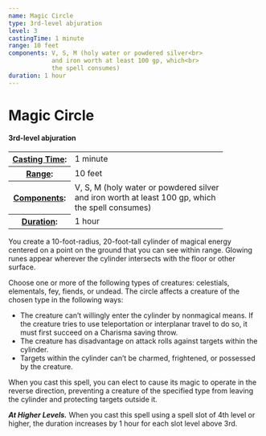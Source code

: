 ```yaml
---
name: Magic Circle
type: 3rd-level abjuration
level: 3
castingTime: 1 minute
range: 10 feet
components: V, S, M (holy water or powdered silver<br>
			and iron worth at least 100 gp, which<br>
			the spell consumes)
duration: 1 hour
---
```


Magic Circle
============

#### 3rd-level abjuration

<table cellspacing="0" class="statBlock"><tbody><tr><th><a href="/srd/spellcasting/castingASpell.htm#castingtime">Casting Time</a>:</th><td>1 minute</td></tr><tr><th><a href="/srd/spellcasting/castingASpell.htm#ranges">Range</a>:</th><td>10 feet</td></tr><tr><th><a href="/srd/spellcasting/castingASpell.htm#componentse">Components</a>:</th><td>V, S, M (holy water or powdered silver<br>and iron worth at least 100 gp, which<br>the spell consumes)</td></tr><tr><th><a href="/srd/spellcasting/castingASpell.htm#duration">Duration</a>:</th><td>1 hour</td></tr></tbody></table>

You create a 10-foot-radius, 20-foot-tall cylinder of magical energy centered on a point on the ground that you can see within range. Glowing runes appear wherever the cylinder intersects with the floor or other surface.

Choose one or more of the following types of creatures: celestials, elementals, fey, fiends, or undead. The circle affects a creature of the chosen type in the following ways:

*   The creature can’t willingly enter the cylinder by nonmagical means. If the creature tries to use teleportation or interplanar travel to do so, it must first succeed on a Charisma saving throw.
*   The creature has disadvantage on attack rolls against targets within the cylinder.
*   Targets within the cylinder can’t be charmed, frightened, or possessed by the creature.

When you cast this spell, you can elect to cause its magic to operate in the reverse direction, preventing a creature of the specified type from leaving the cylinder and protecting targets outside it.

_**At Higher Levels.**_ When you cast this spell using a spell slot of 4th level or higher, the duration increases by 1 hour for each slot level above 3rd.